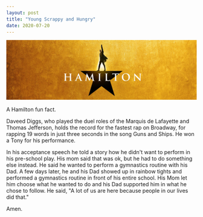 ```yaml
---
layout: post
title: "Young Scrappy and Hungry"
date: 2020-07-20
---
```


<p><img src="/static/img/creative1.jpeg" width="650"/></p>

						
<p>
A Hamilton fun fact.
</p>

<p>
Daveed Diggs, who played the duel roles of the Marquis de Lafayette and Thomas Jefferson, holds the record for the fastest rap on Broadway, for rapping 19 words in just three seconds in the song Guns and Ships. He won a Tony for his performance.     
</p>

<p> 
In his acceptance speech he told a story how he didn't want to perform in his pre-school play.  His mom said that was ok, but he had to do something else instead.  He said he wanted to perform a gymnastics routine with his Dad.  A few days later, he and his Dad showed up in rainbow tights and performed a gymnastics routine in front of his entire school.  His Mom let him choose what he wanted to do and his Dad supported him in what he chose to follow.  He said, "A lot of us are here because people in our lives did that."
</p>


<p> 
Amen.
</p>
